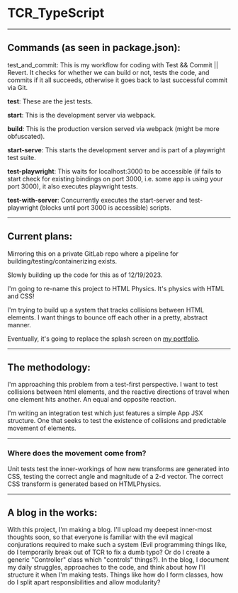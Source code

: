 # TCR_TypeScript
***
## Commands (as seen in package.json):
test_and_commit: This is my workflow for coding with Test && Commit || Revert. It checks for whether we can build or not, tests the code, and commits if it all succeeds, otherwise it goes back to last successful commit via Git.

**test**: These are the jest tests.

**start**: This is the development server via webpack.

**build**: This is the production version served via webpack (might be more obfuscated).

**start-serve**: This starts the development server and is part of a playwright test suite.

**test-playwright**: This waits for localhost:3000 to be accessible (if fails to start check for existing bindings on port 3000, i.e. some app is using your port 3000), it also executes playwright tests.

**test-with-server**: Concurrently executes the start-server and test-playwright (blocks until port 3000 is accessible) scripts.
***
## Current plans:
Mirroring this on a private GitLab repo where a pipeline for building/testing/containerizing exists. 

Slowly building up the code for this as of 12/19/2023.

I'm going to re-name this project to HTML Physics. It's physics with HTML and CSS!

I'm trying to build up a system that tracks collisions between HTML elements. I want things to bounce off each other in a pretty, abstract manner.

Eventually, it's going to replace the splash screen on [my portfolio](https://juandeaglio.github.io).
***
## The methodology:
I'm approaching this problem from a test-first perspective. I want to test collisions between html elements, and the reactive directions of travel when one element hits another. An equal and opposite reaction.

I'm writing an integration test which just features a simple App JSX structure. One that seeks to test the existence of collisions and predictable movement of elements. 
***
### Where does the movement come from?
Unit tests test the inner-workings of how new transforms are generated into CSS, testing the correct angle and magnitude of a 2-d vector.
The correct CSS transform is generated based on HTMLPhysics.
***
## A blog in the works:
With this project, I'm making a blog. I'll upload my deepest inner-most thoughts soon, so that everyone is familiar with the evil magical conjurations required to make such a system (Evil programming things like, do I temporarily break out of TCR to fix a dumb typo? Or do I create a generic "Controller" class which "controls" things?).
In the blog, I document my daily struggles, approaches to the code, and think about how I'll structure it when I'm making tests. Things like how do I form classes, how do I split apart responsibilities and allow modularity?
